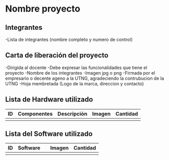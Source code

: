# Nombre proyecto
## Integrantes
-Lista de integrantes (nombre completo y numero de control)
## Carta de liberación del proyecto
-Dirigida al docente
-Debe expresar las funcionalidades que tiene el proyecto
-Nombre de los integrantes
-Imagen jpg o png
-Firmada por el empresario o decente ageno a la UTNG, agradeciendo la contrubucion de la UTNG
-Hoja membretada (Logo de la marca, direccion y contacto)

## Lista de Hardware utilizado
| ID | Componentes | Descripción | Imagen | Cantidad |
|----|-------------|-------------|--------|----------|
|    |             |             |        |          |

## Lista del Software utilizado
| ID | Software |  | Imagen | Cantidad |
|----|----------|-------------|--------|----------|
|    |          |             |        |          |
